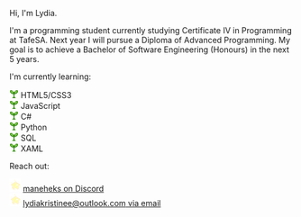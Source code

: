 Hi, I'm Lydia. 

I'm a programming student currently studying Certificate IV in Programming at TafeSA. Next year I will pursue a Diploma of Advanced Programming. My goal is to achieve a Bachelor of Software Engineering (Honours) in the next 5 years.

I'm currently learning:

![Dancing Leaf](https://github.com/maneheks/maneheks/raw/main/images/leaf-dance.gif "Dancing Leaf") HTML5/CSS3<br>
![Dancing Leaf](https://github.com/maneheks/maneheks/raw/main/images/leaf-dance.gif "Dancing Leaf") JavaScript<br>
![Dancing Leaf](https://github.com/maneheks/maneheks/raw/main/images/leaf-dance.gif "Dancing Leaf") C#<br>
![Dancing Leaf](https://github.com/maneheks/maneheks/raw/main/images/leaf-dance.gif "Dancing Leaf") Python<br>
![Dancing Leaf](https://github.com/maneheks/maneheks/raw/main/images/leaf-dance.gif "Dancing Leaf") SQL<br>
![Dancing Leaf](https://github.com/maneheks/maneheks/raw/main/images/leaf-dance.gif "Dancing Leaf") XAML<br>

Reach out:

<img src="https://github.com/maneheks/maneheks/raw/main/images/star.gif" width="20"> [maneheks on Discord](http://discordapp.com/users/1023039537968074774)<br>
<img src="https://github.com/maneheks/maneheks/raw/main/images/star.gif" width="20"> [lydiakristinee@outlook.com via email](mailto:lydiakristinee@outlook.com?subject=hello%20from%20github&body=hi%20lydia%2c%0a)
